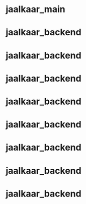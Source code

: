 # jaalkaar_main
# jaalkaar_backend
# jaalkaar_backend
# jaalkaar_backend
# jaalkaar_backend
# jaalkaar_backend
# jaalkaar_backend
# jaalkaar_backend
# jaalkaar_backend
